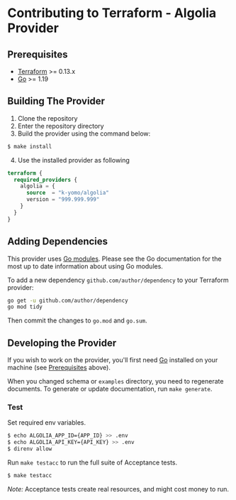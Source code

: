 # Contributing to Terraform - Algolia Provider

## Prerequisites

-	[Terraform](https://www.terraform.io/downloads.html) >= 0.13.x
-	[Go](https://golang.org/doc/install) >= 1.19

## Building The Provider

1. Clone the repository
2. Enter the repository directory
3. Build the provider using the command below:
```sh
$ make install
```
4. Use the installed provider as following
```terraform
terraform {
  required_providers {
    algolia = {
      source  = "k-yomo/algolia"
      version = "999.999.999"
    }
  }
}
```

## Adding Dependencies

This provider uses [Go modules](https://github.com/golang/go/wiki/Modules).
Please see the Go documentation for the most up to date information about using Go modules.

To add a new dependency `github.com/author/dependency` to your Terraform provider:

```sh
go get -u github.com/author/dependency
go mod tidy
```

Then commit the changes to `go.mod` and `go.sum`.

## Developing the Provider

If you wish to work on the provider, you'll first need [Go](http://www.golang.org) installed on your machine (see [Prerequisites](#Prerequisites) above).

When you changed schema or `examples` directory, you need to regenerate documents.
To generate or update documentation, run `make generate`.

### Test
Set required env variables.
```sh
$ echo ALGOLIA_APP_ID={APP_ID} >> .env
$ echo ALGOLIA_API_KEY={API_KEY} >> .env
$ direnv allow
```

Run `make testacc` to run the full suite of Acceptance tests.
```sh
$ make testacc
```
*Note:* Acceptance tests create real resources, and might cost money to run.

